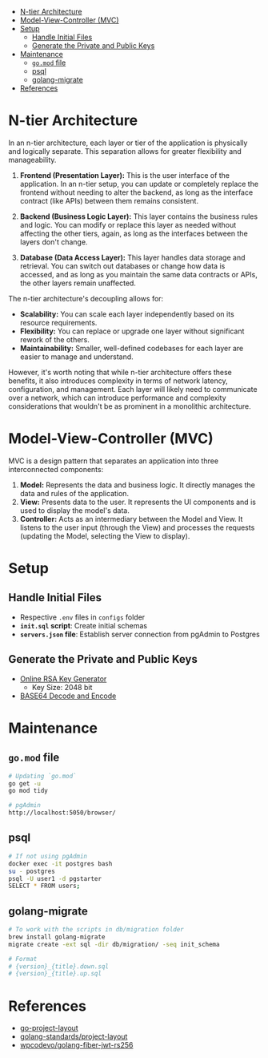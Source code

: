 - [N-tier Architecture](#n-tier-architecture)
- [Model-View-Controller (MVC)](#model-view-controller-mvc)
- [Setup](#setup)
  - [Handle Initial Files](#handle-initial-files)
  - [Generate the Private and Public Keys](#generate-the-private-and-public-keys)
- [Maintenance](#maintenance)
  - [`go.mod` file](#gomod-file)
  - [psql](#psql)
  - [golang-migrate](#golang-migrate)
- [References](#references)

# N-tier Architecture

In an n-tier architecture, each layer or tier of the application is physically and logically separate. This separation allows for greater flexibility and manageability.

1. **Frontend (Presentation Layer):** This is the user interface of the application. In an n-tier setup, you can update or completely replace the frontend without needing to alter the backend, as long as the interface contract (like APIs) between them remains consistent.

2. **Backend (Business Logic Layer):** This layer contains the business rules and logic. You can modify or replace this layer as needed without affecting the other tiers, again, as long as the interfaces between the layers don't change.

3. **Database (Data Access Layer):** This layer handles data storage and retrieval. You can switch out databases or change how data is accessed, and as long as you maintain the same data contracts or APIs, the other layers remain unaffected.

The n-tier architecture's decoupling allows for:

- **Scalability:** You can scale each layer independently based on its resource requirements.
- **Flexibility:** You can replace or upgrade one layer without significant rework of the others.
- **Maintainability:** Smaller, well-defined codebases for each layer are easier to manage and understand.

However, it's worth noting that while n-tier architecture offers these benefits, it also introduces complexity in terms of network latency, configuration, and management. Each layer will likely need to communicate over a network, which can introduce performance and complexity considerations that wouldn't be as prominent in a monolithic architecture.

# Model-View-Controller (MVC)

MVC is a design pattern that separates an application into three interconnected components:

1. **Model:** Represents the data and business logic. It directly manages the data and rules of the application.
2. **View:** Presents data to the user. It represents the UI components and is used to display the model's data.
3. **Controller:** Acts as an intermediary between the Model and View. It listens to the user input (through the View) and processes the requests (updating the Model, selecting the View to display).

# Setup

## Handle Initial Files

- Respective `.env` files in `configs` folder
- **`init.sql` script**: Create initial schemas
- **`servers.json` file**: Establish server connection from pgAdmin to Postgres

## Generate the Private and Public Keys

- [Online RSA Key Generator](https://travistidwell.com/jsencrypt/demo/)
  - Key Size: 2048 bit
- [BASE64 Decode and Encode](https://www.base64encode.org/)

# Maintenance

## `go.mod` file

```sh
# Updating `go.mod`
go get -u
go mod tidy

# pgAdmin
http://localhost:5050/browser/
```

## psql

```sh
# If not using pgAdmin
docker exec -it postgres bash
su - postgres
psql -U user1 -d pgstarter
SELECT * FROM users;
```

## golang-migrate

```sh
# To work with the scripts in db/migration folder
brew install golang-migrate
migrate create -ext sql -dir db/migration/ -seq init_schema

# Format
# {version}_{title}.down.sql
# {version}_{title}.up.sql
```

# References

- [go-project-layout](https://appliedgo.com/blog/go-project-layout)
- [golang-standards/project-layout](https://github.com/golang-standards/project-layout/tree/master)
- [wpcodevo/golang-fiber-jwt-rs256](https://github.com/wpcodevo/golang-fiber-jwt-rs256)
